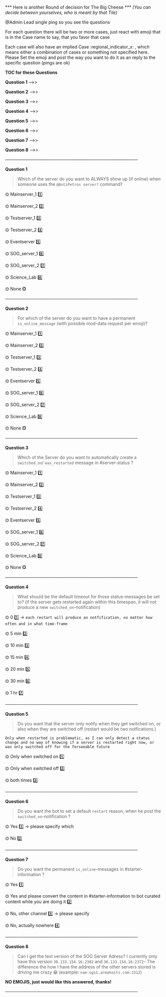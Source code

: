 *** Here is another Round of decision for The Big Cheese ***
*(You can decide between yourselves, who is meant by that Tile)*

@Admin Lead single ping so you see the questions


For each question there will be two or more cases, just react with emoji that is in the Case name to say, that you favor that case

Each case will also have an implied Case :regional_indicator_x: , which means either a combination of cases or something not specified here. Please Set the emoji and post the way you want to do it as an reply to the specific question (pings are ok)


__**TOC for these Questions**__

__Question 1__ -->>

__Question 2__ -->>

__Question 3__ -->>

__Question 4__ -->>

__Question 5__ -->>

__Question 6__ -->>

__Question 7__ -->>

__Question 8__ -->>




───────────────────────────────────────────


**Question 1**

> Which of the server do you want to ALWAYS show up (if online) when someone uses the `@AntiPetros server?` command?

⏣ Mainserver_1 :one:

⏣ Mainserver_2 :two:

⏣ Testserver_1 :three:

⏣ Testserver_2 :four:

⏣ Eventserver :five:

⏣ SOG_server_1 :six:

⏣ SOG_server_2 :seven:

⏣ Science_Lab :eight:

⏣ None :negative_squared_cross_mark:


───────────────────────────────────────────


**Question 2**

> For which of the server do you want to have a permanent `is_online_message` (with possible mod-data request per emoji)?

⏣ Mainserver_1 :one:

⏣ Mainserver_2 :two:

⏣ Testserver_1 :three:

⏣ Testserver_2 :four:

⏣ Eventserver :five:

⏣ SOG_server_1 :six:

⏣ SOG_server_2 :seven:

⏣ Science_Lab :eight:

⏣ None :negative_squared_cross_mark:


───────────────────────────────────────────


**Question 3**

> Which of the Server do you want to automatically create a `switched_on`/ `was_restarted` message in #server-status ?

⏣ Mainserver_1 :one:

⏣ Mainserver_2 :two:

⏣ Testserver_1 :three:

⏣ Testserver_2 :four:

⏣ Eventserver :five:

⏣ SOG_server_1 :six:

⏣ SOG_server_2 :seven:

⏣ Science_Lab :eight:

⏣ None :negative_squared_cross_mark:


───────────────────────────────────────────


**Question 4**

> What should be the default timeout for those status-messages be set to? (if the server gets restarted again within this timespan, it will not produce a new `switched_on`-notification)

⏣ 0 :one:  -> `each restart will produce an notfification, no matter how often and in what time-frame`

⏣ 5 min :two:

⏣ 10 min :three:

⏣ 15 min :four:

⏣ 20 min :five:

⏣ 30 min :six:

⏣ 1 hr :seven:


───────────────────────────────────────────


**Question 5**

> Do you want that the server only notify when they get switched on, or also when they are switched off (restart would be two notfications.)

`Only when restarted is problematic, as I can only detect a status change and no way of knowing if a server is restarted right now, or was only switched off for the forseeable future`


⏣ Only when switched on :one:

⏣ Only when switched off :two:

⏣ both times :three:

───────────────────────────────────────────

**Question 6**

> Do you want the bot to set a default `restart` reason, when he post the `switched_on`-notification ?

⏣ Yes :one: -> please specify which

⏣ No :two:

───────────────────────────────────────────

**Question 7**

> Do you want the permanent `is_online`-messages in #starter-information ?

⏣ Yes :one:

⏣ Yes and please convert the content in #starter-information to bot curated content while you are doing it :two:

⏣ No, other channel :three: -> please specify

⏣ No, actually nowhere :four:


───────────────────────────────────────────

**Question 8**

> Can I get the text version of the SOG Server Adress? I currently only have this version `38.133.154.16:2382` and `38.133.154.16:2372`-
> The difference the how I have the address of the other servers stored is driving me crazy :grin: (example: `nae-ugs1.armahosts.com:2312`)


__NO EMOJIS, just would like this answered, thanks!__

───────────────────────────────────────────